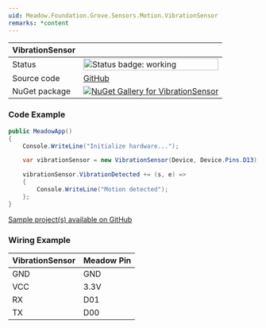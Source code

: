 ```yaml
---
uid: Meadow.Foundation.Grove.Sensors.Motion.VibrationSensor
remarks: *content
---
```


| VibrationSensor | |
|--------|--------|
| Status | <img src="https://img.shields.io/badge/Working-brightgreen" style="width: auto; height: -webkit-fill-available;" alt="Status badge: working" /> |
| Source code | [GitHub](https://github.com/WildernessLabs/Meadow.Foundation.Grove/tree/main/Source/VibrationSensor) |
| NuGet package | <a href="https://www.nuget.org/packages/Meadow.Foundation.Grove.Sensors.Motion.VibrationSensor/" target="_blank"><img src="https://img.shields.io/nuget/v/Meadow.Foundation.Grove.Sensors.Motion.VibrationSensor.svg?label=Meadow.Foundation.Grove.Sensors.Motion.VibrationSensor" alt="NuGet Gallery for VibrationSensor" /></a> |

### Code Example

```csharp
public MeadowApp()
{
    Console.WriteLine("Initialize hardware...");

    var vibrationSensor = new VibrationSensor(Device, Device.Pins.D13);

    vibrationSensor.VibrationDetected += (s, e) => 
    { 
        Console.WriteLine("Motion detected"); 
    };
}

```

[Sample project(s) available on GitHub](https://github.com/WildernessLabs/Meadow.Foundation.Grove/tree/main/Source/VibrationSensor/Sample/VibrationSensor_Sample)

### Wiring Example

| VibrationSensor | Meadow Pin |
|--------|------------|
| GND    | GND        |
| VCC    | 3.3V       |
| RX     | D01        |
| TX     | D00        |
















